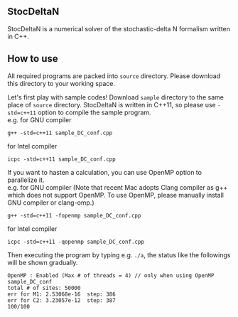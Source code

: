 ## StocDeltaN
StocDeltaN is a numerical solver of the stochastic-delta N formalism written in C++.

## How to use
All required programs are packed into `source` directory. Please download this directory to your working space.

Let's first play with sample codes! Download `sample` directory to the same place of `source` directory.
StocDeltaN is written in C++11, so please use `-std=c++11` option to compile the sample program.  
e.g. for GNU compiler

    g++ -std=c++11 sample_DC_conf.cpp  
    
for Intel compiler

    icpc -std=c++11 sample_DC_conf.cpp  

If you want to hasten a calculation, you can use OpenMP option to parallelize it.  
e.g. for GNU compiler (Note that recent Mac adopts Clang compiler as g++ which does not support OpenMP. To use OpenMP, please manually install GNU compiler or clang-omp.)

    g++ -std=c++11 -fopenmp sample_DC_conf.cpp

for Intel compiler

    icpc -std=c++11 -qopenmp sample_DC_conf.cpp

Then executing the program by typing e.g. `./a`, the status like the followings will be shown gradually.

    OpenMP : Enabled (Max # of threads = 4) // only when using OpenMP
    sample_DC_conf
    total # of sites: 50000
    err for M1: 2.53068e-16  step: 386
    err for C2: 3.23057e-12  step: 387
    100/100
    
